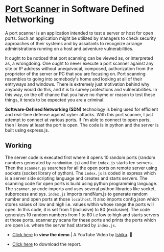 # [Port Scanner](https://vinitshahdeo.github.io/PortScanner/) in Software Defined Networking

A port scanner is an application intended to test a server or host for open ports. Such an application might be utilized by managers to check security approaches of their systems and by assailants to recognize arrange administrations running on a host and adventure vulnerabilities.

It ought to be noticed that port scanning can be viewed as, or interpreted as, a wrongdoing. One ought to never execute a port scanner against any site or IP address without unequivocal, composed, authorization from the proprietor of the server or PC that you are focusing on. Port scanning resembles to going into somebody's home and looking at all of their entryways and windows. There is extremely just motivation behind why anybody would do this, and it is to survey protections and vulnerabilities. In this way, on the off chance that you have no rhyme or reason to test these things, it tends to be expected you are a criminal.

**Software-Defined Networking (SDN)** technology is being used for efficient and real-time defense against cyber attacks.
With this port scanner, I just attempt to connect at various ports. If I'm able to connect to open ports, then I know at least the port is open. The code is in python and the server is built using express.js. 


## Working

The server code is executed first where it opens 10 random ports (random numbers generated by `randomNum.js`) and the `index.js` starts ten servers. Then the `scanner.py` searches for all the open ports on remote server using sockets (socket library of python). The `index.js` is coded in express which is a server side scripting language and creates and starts servers. The scanning code for open ports is build using python programming language. The `scanner.py` code imports and uses several python libraries like socket, subprocess and sys. 
`index.js` imports randNum.js to generate random number and open ports at those `localhost`. It also imports config.json which stores values of low and high i.e. values within whose range the ports will open. In this code, it is set from 1 (inclusive) to 80 (exclusive). The code generates 10 random numbers from 1 to 80 i.e low to high and starts servers at those ports. 
scanner.py scans for these ports and prints the ports which are open i.e. where the server had started by `index.js`.

- [Click here](https://youtu.be/6v8yi4mLhlM) to **view the demo** | A YouTube Video by [Ishika](https://github.com/ishika1727). :raised_hands:

- [Click here](./Documentation.docx) to download the report.

